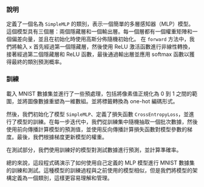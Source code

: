 ### 說明

定義了一個名為 `SimpleMLP` 的類別，表示一個簡單的多層感知器（MLP）模型。
這個模型具有三個層：兩個隱藏層和一個輸出層。每一個層都有一個權重矩陣和一個偏差向量，並且在初始化時使用高斯分佈隨機初始化。
在 `forward` 方法中，我們將輸入 `x` 首先經過第一個隱藏層，然後使用 ReLU 激活函數進行非線性轉換，接著經過第二個隱藏層和 ReLU 函數，最後通過輸出層並應用 softmax 函數以獲得最終的類別預測概率。

### 訓練
載入 MNIST 數據集並進行了一些預處理，包括將像素值正規化為 0 到 1 之間的範圍，並將圖像數據重塑為一維數組。並將標籤轉換為 one-hot 編碼形式。

然後，我們初始化了模型 `SimpleMLP`、定義了損失函數 `CrossEntropyLoss`，並進行了模型的訓練。在每一步迭代中，我們從訓練集中隨機抽取一個批次數據，然後使用前向傳播計算模型的預測值，並使用反向傳播計算損失函數對模型參數的梯度。最後，我們根據梯度更新模型的權重。

在測試部分，我們使用訓練好的模型對測試數據進行預測，並計算準確率。

總的來說，這段程式碼演示了如何使用自己定義的 MLP 模型進行 MNIST 數據集的訓練和測試。這種模型的訓練過程與之前使用的模型相似，但是我們將模型的架構定義為一個類別，這樣更容易理解和管理。